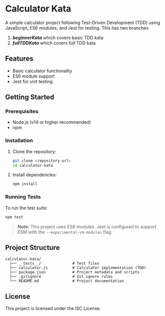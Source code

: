 # Calculator Kata

A simple calculator project following Test-Driven Development (TDD) using JavaScript, ES6 modules, and Jest for testing.
This has two branches 
1. ***beginnerKata*** which covers basic TDD kata
2. ***fullTDDKata*** which covers full TDD kata

## Features
- Basic calculator functionality
- ES6 module support
- Jest for unit testing

## Getting Started

### Prerequisites
- Node.js (v14 or higher recommended)
- npm

### Installation
1. Clone the repository:
   ```bash
   git clone <repository-url>
   cd calculator-kata
   ```
2. Install dependencies:
   ```bash
   npm install
   ```

### Running Tests
To run the test suite:
```bash
npm test
```

> **Note:** This project uses ES6 modules. Jest is configured to support ESM with the `--experimental-vm-modules` flag.

## Project Structure
```
calculator-kata/
  ├── __tests__/              # Test files
  ├── calculator.js           # Calculator implementation (TDD)
  ├── package.json            # Project metadata and scripts
  ├── .gitignore              # Git ignore rules
  └── README.md               # Project documentation
```

## License
This project is licensed under the ISC License.
